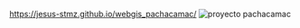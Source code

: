 https://jesus-stmz.github.io/webgis_pachacamac/
![proyecto pachacamac](https://github.com/Jesus-STMZ/webgis_pachacamac/assets/154112199/f1e8f27b-07cc-4b77-93b1-174dc4a10414)
